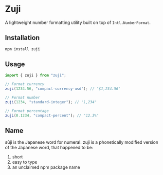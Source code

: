 # Zuji

A lightweight number formatting utility built on top of `Intl.NumberFormat`.

## Installation

```bash
npm install zuji
```

## Usage

```js
import { zuji } from "zuji";

// Format currency
zuji(1234.56, "compact-currency-usd"); // "$1,234.56"

// Format number
zuji(1234, "standard-integer"); // "1,234"

// Format percentage
zuji(0.1234, "compact-percent"); // "12.3%"
```

## Name

sūji is the Japanese word for numeral. zuji is a phonetically modified version of the Japanese word, that happened to be:

1. short
2. easy to type
3. an unclaimed npm package name

